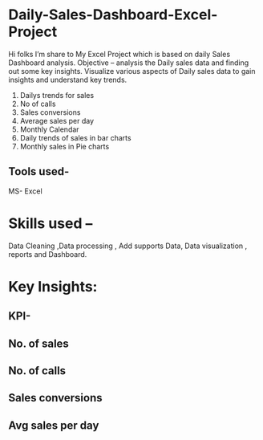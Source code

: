 # Daily-Sales-Dashboard-Excel-Project
Hi folks 
I’m share to My   Excel Project which is based on daily Sales Dashboard analysis.
Objective – analysis the Daily sales data and finding out some key insights.
Visualize various aspects of Daily sales data to gain insights and understand key trends.
1.	Dailys trends for sales
2.	No of calls 
3.	Sales conversions
4.	Average sales per day
5.	Monthly Calendar
6.	Daily trends of sales in bar charts
7.	Monthly sales in Pie charts
## Tools used- 
MS- Excel
# Skills used –
 Data Cleaning  ,Data processing , Add supports Data, Data visualization , reports  and Dashboard.
# Key Insights:
## KPI-
## No. of sales
## No. of calls
## Sales conversions
## Avg sales per day

